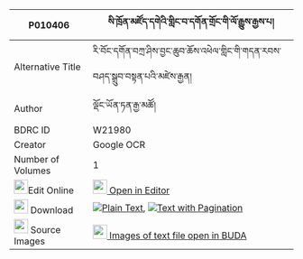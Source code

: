 |P010406|སི་ཁྲོན་མཛོད་དགེའི་གླིང་བ་དགོན་གྲོང་གི་ལོ་རྒྱུས་རྒྱས་པ། 
| --- | --- 
|Alternative Title |རི་བོང་དགོན་བཀྲ་ཤིས་བྱང་ཆུབ་ཆོས་འཕེལ་གླིང་གི་གདན་རབས་བཤད་སྒྲུབ་བསྟན་པའི་མཛེས་རྒྱན།
|Author| ལྡོང་ཡོན་ཏན་རྒྱ་མཚོ།
|BDRC ID | W21980
|Creator | Google OCR
|Number of Volumes| 1
|<img width="25" src="https://img.icons8.com/color/25/000000/edit-property.png">Edit Online| [<img width="25" src="https://avatars.githubusercontent.com/u/45091458?s=200&v=4"> Open in Editor](http://editor.openpecha.org/P010406)
|<img width="25" src="https://img.icons8.com/fluent/48/000000/download-2.png"/>  Download | [![](https://img.icons8.com/color/20/000000/txt.png)Plain Text](https://github.com/Openpecha/P010406/releases/download/v1/si_tron_dzoge_i_lingwa_gon_dro_plain_P010406.zip), [![](https://img.icons8.com/color/20/000000/txt.png)Text with Pagination](https://github.com/Openpecha/P010406/releases/download/v1/si_tron_dzoge_i_lingwa_gon_dro_pages_P010406.zip)
|<img width="25" src="https://img.icons8.com/plasticine/100/000000/pictures-folder.png"/>  Source Images | [<img width="25" src="https://library.bdrc.io/icons/BUDA-small.svg"> Images of text file open in BUDA](https://library.bdrc.io/show/bdr:W21980)
